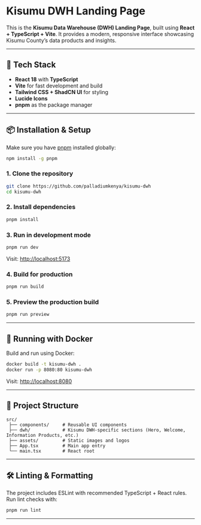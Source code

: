 # Kisumu DWH Landing Page

This is the **Kisumu Data Warehouse (DWH) Landing Page**, built using **React + TypeScript + Vite**.
It provides a modern, responsive interface showcasing Kisumu County’s data products and insights.

---

## 🚀 Tech Stack

* **React 18** with **TypeScript**
* **Vite** for fast development and build
* **Tailwind CSS + ShadCN UI** for styling
* **Lucide Icons**
* **pnpm** as the package manager

---

## 📦 Installation & Setup

Make sure you have [pnpm](https://pnpm.io/installation) installed globally:

```bash
npm install -g pnpm
```

### 1. Clone the repository

```bash
git clone https://github.com/palladiumkenya/kisumu-dwh
cd kisumu-dwh
```

### 2. Install dependencies

```bash
pnpm install
```

### 3. Run in development mode

```bash
pnpm run dev
```

Visit: [http://localhost:5173](http://localhost:5173)

### 4. Build for production

```bash
pnpm run build
```

### 5. Preview the production build

```bash
pnpm run preview
```

---

## 🐳 Running with Docker

Build and run using Docker:

```bash
docker build -t kisumu-dwh .
docker run -p 8080:80 kisumu-dwh
```

Visit: [http://localhost:8080](http://localhost:8080)

---

## 📂 Project Structure

```
src/
 ├── components/     # Reusable UI components
 ├── dwh/            # Kisumu DWH-specific sections (Hero, Welcome, Information Products, etc.)
 ├── assets/         # Static images and logos
 ├── App.tsx         # Main app entry
 └── main.tsx        # React root
```

---

## 🛠️ Linting & Formatting

The project includes ESLint with recommended TypeScript + React rules.
Run lint checks with:

```bash
pnpm run lint
```

---
